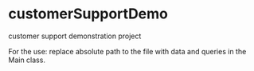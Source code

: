 # customerSupportDemo
customer support demonstration project

For the use: replace absolute path to the file with data and queries in the Main class.
